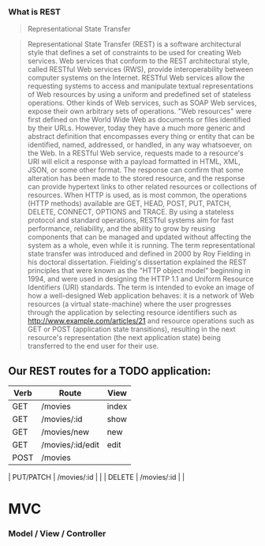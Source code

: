 ### What is REST

> Representational State Transfer

>Representational State Transfer (REST) is a software architectural style that defines a set of constraints to be used for creating Web services. Web services that conform to the REST architectural style, called RESTful Web services (RWS), provide interoperability between computer systems on the Internet. RESTful Web services allow the requesting systems to access and manipulate textual representations of Web resources by using a uniform and predefined set of stateless operations. Other kinds of Web services, such as SOAP Web services, expose their own arbitrary sets of operations.
> "Web resources" were first defined on the World Wide Web as documents or files identified by their URLs. However, today they have a much more generic and abstract definition that encompasses every thing or entity that can be identified, named, addressed, or handled, in any way whatsoever, on the Web. In a RESTful Web service, requests made to a resource's URI will elicit a response with a payload formatted in HTML, XML, JSON, or some other format. The response can confirm that some alteration has been made to the stored resource, and the response can provide hypertext links to other related resources or collections of resources. When HTTP is used, as is most common, the operations (HTTP methods) available are GET, HEAD, POST, PUT, PATCH, DELETE, CONNECT, OPTIONS and TRACE.
> By using a stateless protocol and standard operations, RESTful systems aim for fast performance, reliability, and the ability to grow by reusing components that can be managed and updated without affecting the system as a whole, even while it is running.
> The term representational state transfer was introduced and defined in 2000 by Roy Fielding in his doctoral dissertation. Fielding's dissertation explained the REST principles that were known as the "HTTP object model" beginning in 1994, and were used in designing the HTTP 1.1 and Uniform Resource Identifiers (URI) standards. The term is intended to evoke an image of how a well-designed Web application behaves: it is a network of Web resources (a virtual state-machine) where the user progresses through the application by selecting resource identifiers such as http://www.example.com/articles/21 and resource operations such as GET or POST (application state transitions), resulting in the next resource's representation (the next application state) being transferred to the end user for their use.

## Our REST routes for a TODO application:

| Verb | Route| View|
|------|------|-------|
| GET | /movies | index |
| GET | /movies/:id | show| 
| GET | /movies/new | new |
| GET | /movies/:id/edit | edit | 
| POST | /movies |  |  

| PUT/PATCH | /movies/:id |  | 
| DELETE | /movies/:id |  |   


# MVC
###  Model / View / Controller